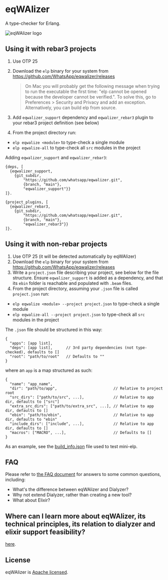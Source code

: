# eqWAlizer

A type-checker for Erlang.

<picture>
  <source media="(prefers-color-scheme: dark)" srcset="./eqwalizer/meta/logo/PNG/eqWAlizer_final_Full_Logo_White_Text.png">
  <img alt="eqWAlizer logo" src="./eqwalizer/meta/logo/PNG/eqWAlizer_final_Full__Logo_Black_Text.png">
</picture>

## Using it with rebar3 projects

1. Use OTP 25
2. Download the `elp` binary for your system from https://github.com/WhatsApp/eqwalizer/releases

    > On Mac you will probably get the following message when trying to run the executable the first time: "elp cannot be opened because the developer cannot be verified.".
    To solve this, go to Preferences > Security and Privacy and add an exception. Alternatively, you can build elp from source.

3. Add `eqwalizer_support` dependency and `eqwalizer_rebar3` plugin
   to your rebar3 project definition (see below)
4. From the project directory run:
  - `elp eqwalize <module>` to type-check a single module
  - `elp eqwalize-all` to type-check all `src` modules in the project


Adding `eqwalizer_support` and `eqwalizer_rebar3`:

```
{deps, [
  {eqwalizer_support,
    {git_subdir,
        "https://github.com/whatsapp/eqwalizer.git",
        {branch, "main"},
        "eqwalizer_support"}}
]}.

{project_plugins, [
  {eqwalizer_rebar3,
    {git_subdir,
        "https://github.com/whatsapp/eqwalizer.git",
        {branch, "main"},
        "eqwalizer_rebar3"}}
]}.
```


## Using it with non-rebar projects

1. Use OTP 25 (it will be detected automatically by eqWAlizer)
2. Download the `elp` binary for your system from https://github.com/WhatsApp/eqwalizer/releases
3. Write a `project.json` file describing your project, see below for the file structure.
Ensure `eqwalizer_support` is added as a dependency, and that its `ebin` folder is reachable and populated
with `.beam` files.
4. From the project directory, assuming your `.json` file is called `project.json` run:
  - `elp eqwalize <module> --project project.json` to type-check a single module
  - `elp eqwalize-all --project project.json` to type-check all `src` modules in the project

The `.json` file should be structured in this way:
```
{
  "apps": [app list],
  "deps": [app list],      // 3rd party dependencies (not type-checked), defaults to []
  "root": "path/to/root"   // Defaults to ""
}
```
where an `app` is a map structured as such:
```
{
  "name": "app_name",
  "dir": "path/to/app",                         // Relative to project root
  "src_dirs": ["path/to/src", ...],             // Relative to app dir, defaults to ["src"]
  "extra_src_dirs": ["path/to/extra_src", ...], // Relative to app dir, defaults to []
  "ebin": "path/to/ebin",                       // Relative to app dir, defaults to "ebin"
  "include_dirs": ["include", ...],             // Relative to app dir, defaults to []
  "macros": ["MACRO", ...],                     // Defaults to []
}
```
As an example, see the [build_info.json](https://github.com/WhatsApp/eqwalizer/blob/main/mini-elp/test_projects/standard/build_info.json)
file used to test mini-elp.


## FAQ

Please refer to [the FAQ document](./FAQ.md) for answers to some common questions,
including:

- What's the difference between eqWAlizer and Dialyzer?
- Why not extend Dialyzer, rather than creating a new tool?
- What about Elixir?

## Where can I learn more about eqWAlizer, its technical principles, its relation to dialyzer and elixir support feasibility?

[here](https://www.beamrad.io/35).

## License

eqWAlizer is [Apache licensed](./LICENSE).
